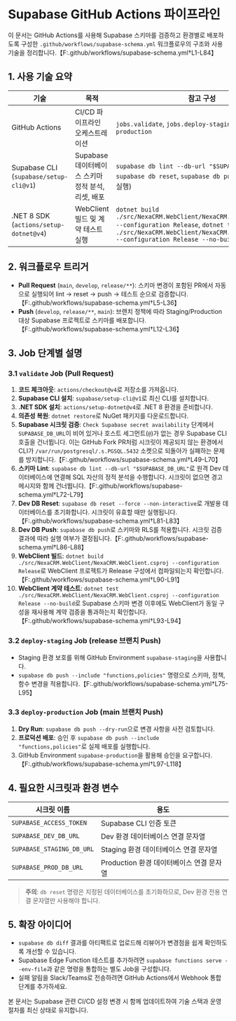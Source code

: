 # Supabase GitHub Actions 파이프라인

이 문서는 GitHub Actions를 사용해 Supabase 스키마를 검증하고 환경별로 배포하도록 구성한 `.github/workflows/supabase-schema.yml` 워크플로우의 구조와 사용 기술을 정리합니다.【F:.github/workflows/supabase-schema.yml†L1-L84】

## 1. 사용 기술 요약

| 기술 | 목적 | 참고 구성 |
| --- | --- | --- |
| GitHub Actions | CI/CD 파이프라인 오케스트레이션 | `jobs.validate`, `jobs.deploy-staging`, `jobs.deploy-production` |
| Supabase CLI (`supabase/setup-cli@v1`) | Supabase 데이터베이스 스키마 정적 분석, 리셋, 배포 | `supabase db lint --db-url "$SUPABASE_DB_URL"`, `supabase db reset`, `supabase db push` (시크릿 검증 후 실행) |
| .NET 8 SDK (`actions/setup-dotnet@v4`) | WebClient 빌드 및 계약 테스트 실행 | `dotnet build ./src/NexaCRM.WebClient/NexaCRM.WebClient.csproj --configuration Release`, `dotnet test ./src/NexaCRM.WebClient/NexaCRM.WebClient.csproj --configuration Release --no-build` |

## 2. 워크플로우 트리거

- **Pull Request** (`main`, `develop`, `release/**`): 스키마 변경이 포함된 PR에서 자동으로 실행되어 lint → reset → push → 테스트 순으로 검증합니다.【F:.github/workflows/supabase-schema.yml†L5-L36】
- **Push** (`develop`, `release/**`, `main`): 브랜치 정책에 따라 Staging/Production 대상 Supabase 프로젝트로 스키마를 배포합니다.【F:.github/workflows/supabase-schema.yml†L12-L36】

## 3. Job 단계별 설명

### 3.1 `validate` Job (Pull Request)
1. **코드 체크아웃**: `actions/checkout@v4`로 저장소를 가져옵니다.
2. **Supabase CLI 설치**: `supabase/setup-cli@v1`로 최신 CLI를 설치합니다.
3. **.NET SDK 설치**: `actions/setup-dotnet@v4`로 .NET 8 환경을 준비합니다.
4. **의존성 복원**: `dotnet restore`로 NuGet 패키지를 다운로드합니다.
5. **Supabase 시크릿 검증**: `Check Supabase secret availability` 단계에서 `SUPABASE_DB_URL`이 비어 있거나 호스트 세그먼트(`@`)가 없는 경우 Supabase CLI 호출을 건너뜁니다. 이는 GitHub Fork PR처럼 시크릿이 제공되지 않는 환경에서 CLI가 `/var/run/postgresql/.s.PGSQL.5432` 소켓으로 되돌아가 실패하는 문제를 방지합니다.【F:.github/workflows/supabase-schema.yml†L49-L70】
6. **스키마 Lint**: `supabase db lint --db-url "$SUPABASE_DB_URL"`로 원격 Dev 데이터베이스에 연결해 SQL 자산의 정적 분석을 수행합니다. 시크릿이 없으면 경고 메시지와 함께 건너뜁니다.【F:.github/workflows/supabase-schema.yml†L72-L79】
7. **Dev DB Reset**: `supabase db reset --force --non-interactive`로 개발용 데이터베이스를 초기화합니다. 시크릿이 유효할 때만 실행됩니다.【F:.github/workflows/supabase-schema.yml†L81-L83】
8. **Dev DB Push**: `supabase db push`로 스키마와 RLS를 적용합니다. 시크릿 검증 결과에 따라 실행 여부가 결정됩니다.【F:.github/workflows/supabase-schema.yml†L86-L88】
9. **WebClient 빌드**: `dotnet build ./src/NexaCRM.WebClient/NexaCRM.WebClient.csproj --configuration Release`로 WebClient 프로젝트가 Release 구성에서 컴파일되는지 확인합니다.【F:.github/workflows/supabase-schema.yml†L90-L91】
10. **WebClient 계약 테스트**: `dotnet test ./src/NexaCRM.WebClient/NexaCRM.WebClient.csproj --configuration Release --no-build`로 Supabase 스키마 변경 이후에도 WebClient가 동일 구성을 재사용해 계약 검증을 통과하는지 확인합니다.【F:.github/workflows/supabase-schema.yml†L93-L94】

### 3.2 `deploy-staging` Job (release 브랜치 Push)
- Staging 환경 보호를 위해 GitHub Environment `supabase-staging`을 사용합니다.
- `supabase db push --include "functions,policies"` 명령으로 스키마, 정책, 함수 변경을 적용합니다.【F:.github/workflows/supabase-schema.yml†L75-L95】

### 3.3 `deploy-production` Job (main 브랜치 Push)
1. **Dry Run**: `supabase db push --dry-run`으로 변경 사항을 사전 검토합니다.
2. **프로덕션 배포**: 승인 후 `supabase db push --include "functions,policies"`로 실제 배포를 실행합니다.
3. GitHub Environment `supabase-production`을 활용해 승인을 요구합니다.【F:.github/workflows/supabase-schema.yml†L97-L118】

## 4. 필요한 시크릿과 환경 변수

| 시크릿 이름 | 용도 |
| --- | --- |
| `SUPABASE_ACCESS_TOKEN` | Supabase CLI 인증 토큰 |
| `SUPABASE_DEV_DB_URL` | Dev 환경 데이터베이스 연결 문자열 |
| `SUPABASE_STAGING_DB_URL` | Staging 환경 데이터베이스 연결 문자열 |
| `SUPABASE_PROD_DB_URL` | Production 환경 데이터베이스 연결 문자열 |

> **주의**: `db reset` 명령은 지정된 데이터베이스를 초기화하므로, Dev 환경 전용 연결 문자열만 사용해야 합니다.

## 5. 확장 아이디어

- `supabase db diff` 결과를 아티팩트로 업로드해 리뷰어가 변경점을 쉽게 확인하도록 개선할 수 있습니다.
- Supabase Edge Function 테스트를 추가하려면 `supabase functions serve --env-file`과 같은 명령을 통합하는 별도 Job을 구성합니다.
- 실패 알림을 Slack/Teams로 전송하려면 GitHub Actions에서 Webhook 통합 단계를 추가하세요.

본 문서는 Supabase 관련 CI/CD 설정 변경 시 함께 업데이트하여 기술 스택과 운영 절차를 최신 상태로 유지합니다.
